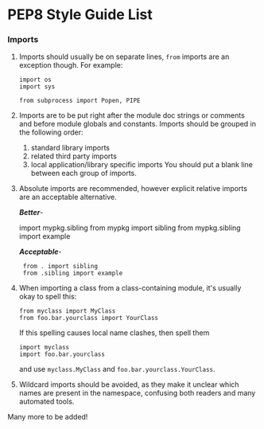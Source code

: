 # PEP8 Style Guide List

### 


### Imports

1. Imports should usually be on separate lines, `from` imports  are an
 exception though. For example:

       import os
       import sys
       
       from subprocess import Popen, PIPE

2. Imports are to be put right after the module doc strings or comments and
 before module globals and constants.
     Imports should be grouped in the following order:

      1. standard library imports
      2. related third party imports
      3. local application/library specific imports
    You should put a blank line between each group of imports.
    
3. Absolute imports are recommended, however explicit relative imports are
 an acceptable alternative.
	
	***Better***-
  
	  import mypkg.sibling
		from mypkg import sibling
		from mypkg.sibling import example
		
	***Acceptable***-
	
		from . import sibling
		from .sibling import example
 
4. When importing a class from a class-containing module, it's usually okay to spell this:

       from myclass import MyClass
       from foo.bar.yourclass import YourClass
     
    If this spelling causes local name clashes, then spell them

       import myclass
       import foo.bar.yourclass
    and use `myclass.MyClass` and `foo.bar.yourclass.YourClass`.
 
 
5. Wildcard imports should be avoided, as they make it unclear which names are
  present in the namespace, confusing both readers and many automated tools.
    
		
    
Many more to be added!
